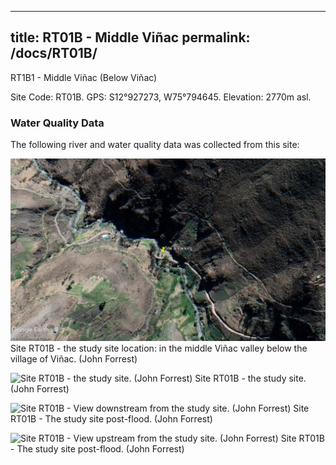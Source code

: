 
---
title: RT01B - Middle Viñac
permalink: /docs/RT01B/
---
RT1B1 - Middle Viñac (Below Viñac)

Site Code: RT01B.  GPS: S12°927273, W75°794645. Elevation:
2770m asl.

### Water Quality Data

The following river and water quality data was collected from this site:





![Site RT01B - the study site location. (John Forrest)](/assets/SiteDescriptions/T1/RT1BBelowVinak.jpg)
Site RT01B - the study site location: in the middle Viñac valley below the village of Viñac. (John Forrest)


![Site RT01B - the study site. (John Forrest)](/assets/SiteDescriptions/T1/T1bStudysite.jpg)
Site RT01B - the study site. (John Forrest)


![Site RT01B - View downstream from the study site. (John Forrest)](/assets/SiteDescriptions/T1/T1bStudysitepostflood1.jpg)
Site RT01B - The study site post-flood. (John Forrest)


![Site RT01B - View upstream from the study site. (John Forrest)](/assets/SiteDescriptions/T1/T1bStudysitepostflood2.jpg)
Site RT01B - The study site post-flood. (John Forrest)

